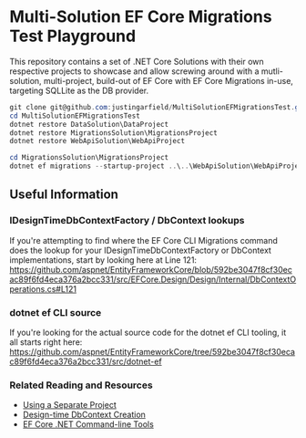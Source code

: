 # Multi-Solution EF Core Migrations Test Playground

This repository contains a set of .NET Core Solutions with their own respective projects to showcase and allow screwing around with a mutli-solution, multi-project, build-out of EF Core with EF Core Migrations in-use, targeting SQLLite as the DB provider.

```PowerShell
git clone git@github.com:justingarfield/MultiSolutionEFMigrationsTest.git
cd MultiSolutionEFMigrationsTest
dotnet restore DataSolution\DataProject
dotnet restore MigrationsSolution\MigrationsProject
dotnet restore WebApiSolution\WebApiProject
```

```PowerShell
cd MigrationsSolution\MigrationsProject
dotnet ef migrations --startup-project ..\..\WebApiSolution\WebApiProject\WebApiProject.csproj add IntialMigration
```

## Useful Information

### IDesignTimeDbContextFactory / DbContext lookups

If you're attempting to find where the EF Core CLI Migrations command does the lookup for your IDesignTimeDbContextFactory or DbContext implementations, start by looking here at Line 121: https://github.com/aspnet/EntityFrameworkCore/blob/592be3047f8cf30ecac89f6fd4eca376a2bcc331/src/EFCore.Design/Design/Internal/DbContextOperations.cs#L121

### dotnet ef CLI source
If you're looking for the actual source code for the dotnet ef CLI tooling, it all starts right here: https://github.com/aspnet/EntityFrameworkCore/tree/592be3047f8cf30ecac89f6fd4eca376a2bcc331/src/dotnet-ef

### Related Reading and Resources

* [Using a Separate Project](https://docs.microsoft.com/en-us/ef/core/managing-schemas/migrations/projects)
* [Design-time DbContext Creation](https://docs.microsoft.com/en-us/ef/core/miscellaneous/cli/dbcontext-creation)
* [EF Core .NET Command-line Tools](https://docs.microsoft.com/en-us/ef/core/miscellaneous/cli/dotnet)
